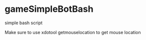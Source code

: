 # gameSimpleBotBash
simple bash script 

Make sure to use xdotool getmouselocation to get mouse location 